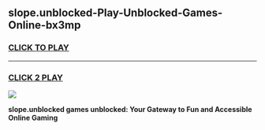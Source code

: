 
## slope.unblocked-Play-Unblocked-Games-Online-bx3mp
<h3>
<a href="https://premium76.site?title=slope.unblocked&ref=25A">CLICK TO PLAY</a></h3>
<hr>

<h3>
<a href="https://premium76.site?title=slope.unblocked&ref=25A">CLICK 2 PLAY</a>
  
</h3>

<a href="https://premium76.site?title=slope.unblocked&ref=25A"><img src="https://clearcache.store/games.png"></a>


**slope.unblocked games unblocked: Your Gateway to Fun and Accessible Online Gaming**
